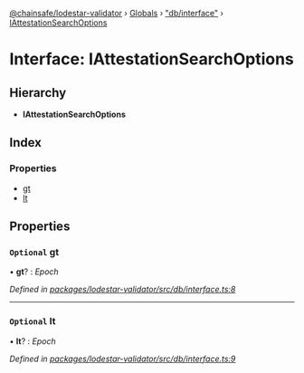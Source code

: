 [@chainsafe/lodestar-validator](../README.md) › [Globals](../globals.md) › ["db/interface"](../modules/_db_interface_.md) › [IAttestationSearchOptions](_db_interface_.iattestationsearchoptions.md)

# Interface: IAttestationSearchOptions

## Hierarchy

* **IAttestationSearchOptions**

## Index

### Properties

* [gt](_db_interface_.iattestationsearchoptions.md#optional-gt)
* [lt](_db_interface_.iattestationsearchoptions.md#optional-lt)

## Properties

### `Optional` gt

• **gt**? : *Epoch*

*Defined in [packages/lodestar-validator/src/db/interface.ts:8](https://github.com/ChainSafe/lodestar/blob/40c050469/packages/lodestar-validator/src/db/interface.ts#L8)*

___

### `Optional` lt

• **lt**? : *Epoch*

*Defined in [packages/lodestar-validator/src/db/interface.ts:9](https://github.com/ChainSafe/lodestar/blob/40c050469/packages/lodestar-validator/src/db/interface.ts#L9)*

